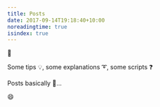 ```yaml
---
title: Posts
date: 2017-09-14T19:18:40+10:00
noreadingtime: true
isindex: true
---
```


:memo:

Some tips :bulb:, some explanations :curly_loop:, some scripts
:question:

Posts basically  :tada:...

:smile:
